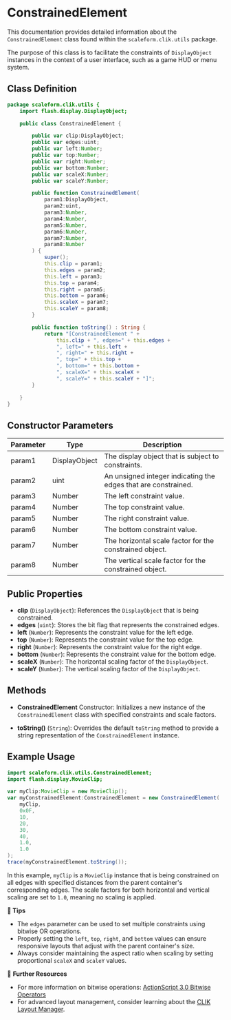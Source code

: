 # ConstrainedElement

This documentation provides detailed information about the `ConstrainedElement` class found within the `scaleform.clik.utils` package.

The purpose of this class is to facilitate the constraints of `DisplayObject` instances in the context of a user interface, such as a game HUD or menu system.

## Class Definition

```actionscript
package scaleform.clik.utils {
    import flash.display.DisplayObject;

    public class ConstrainedElement {

        public var clip:DisplayObject;
        public var edges:uint;
        public var left:Number;
        public var top:Number;
        public var right:Number;
        public var bottom:Number;
        public var scaleX:Number;
        public var scaleY:Number;

        public function ConstrainedElement(
            param1:DisplayObject,
            param2:uint,
            param3:Number,
            param4:Number,
            param5:Number,
            param6:Number,
            param7:Number,
            param8:Number
        ) {
            super();
            this.clip = param1;
            this.edges = param2;
            this.left = param3;
            this.top = param4;
            this.right = param5;
            this.bottom = param6;
            this.scaleX = param7;
            this.scaleY = param8;
        }

        public function toString() : String {
            return "[ConstrainedElement " +
                this.clip + ", edges=" + this.edges +
                ", left=" + this.left +
                ", right=" + this.right +
                ", top=" + this.top +
                ", bottom=" + this.bottom +
                ", scaleX=" + this.scaleX +
                ", scaleY=" + this.scaleY + "]";
        }

    }
}
```

## Constructor Parameters

| Parameter | Type            | Description                                                                |
|-----------|-----------------|----------------------------------------------------------------------------|
| param1    | DisplayObject   | The display object that is subject to constraints.                         |
| param2    | uint            | An unsigned integer indicating the edges that are constrained.             |
| param3    | Number          | The left constraint value.                                                 |
| param4    | Number          | The top constraint value.                                                  |
| param5    | Number          | The right constraint value.                                                |
| param6    | Number          | The bottom constraint value.                                               |
| param7    | Number          | The horizontal scale factor for the constrained object.                    |
| param8    | Number          | The vertical scale factor for the constrained object.                      |

## Public Properties

- **clip** (`DisplayObject`): References the `DisplayObject` that is being constrained.
- **edges** (`uint`): Stores the bit flag that represents the constrained edges.
- **left** (`Number`): Represents the constraint value for the left edge.
- **top** (`Number`): Represents the constraint value for the top edge.
- **right** (`Number`): Represents the constraint value for the right edge.
- **bottom** (`Number`): Represents the constraint value for the bottom edge.
- **scaleX** (`Number`): The horizontal scaling factor of the `DisplayObject`.
- **scaleY** (`Number`): The vertical scaling factor of the `DisplayObject`.

## Methods

- **ConstrainedElement** Constructor: Initializes a new instance of the `ConstrainedElement` class with specified constraints and scale factors.

- **toString()** (`String`): Overrides the default `toString` method to provide a string representation of the `ConstrainedElement` instance.

## Example Usage

```actionscript
import scaleform.clik.utils.ConstrainedElement;
import flash.display.MovieClip;

var myClip:MovieClip = new MovieClip();
var myConstrainedElement:ConstrainedElement = new ConstrainedElement(
    myClip,
    0x0F,
    10,
    20,
    30,
    40,
    1.0,
    1.0
);
trace(myConstrainedElement.toString());
```

In this example, `myClip` is a `MovieClip` instance that is being constrained on all edges with specified distances from the parent container's corresponding edges. The scale factors for both horizontal and vertical scaling are set to `1.0`, meaning no scaling is applied.

**🚀 Tips**

- The `edges` parameter can be used to set multiple constraints using bitwise OR operations.
- Properly setting the `left`, `top`, `right`, and `bottom` values can ensure responsive layouts that adjust with the parent container's size.
- Always consider maintaining the aspect ratio when scaling by setting proportional `scaleX` and `scaleY` values.

🔗 **Further Resources**
- For more information on bitwise operations: [ActionScript 3.0 Bitwise Operators](http://help.adobe.com/en_US/FlashPlatform/reference/actionscript/3/operators.html#bitwise_operators)
- For advanced layout management, consider learning about the [CLIK Layout Manager](https://www.scaleform.com/clik/docs/Manual/CLIK_LayoutManager.html).
